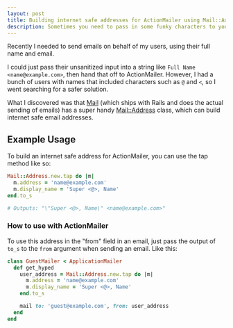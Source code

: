 ```yaml
---
layout: post
title: Building internet safe addresses for ActionMailer using Mail::Address
description: Sometimes you need to pass in some funky characters to your mail parameters, use Mail::Address to do it safely.
---
```


Recently I needed to send emails on behalf of my users, using their full name and email.

I could just pass their unsanitized input into a string like `Full Name <name@example.com>`, then hand that off to ActionMailer. However, I had a bunch of users with names that included characters such as `@` and `<`, so I went searching for a safer solution.

What I discovered was that [Mail](https://github.com/mikel/mail) (which ships with Rails and does the actual sending of emails) has a super handy [Mail::Address](https://github.com/mikel/mail/blob/7c2bc2e4ac2760061ad6f26fcea0e9aef1f6bb72/lib/mail/elements/address.rb#L16) class, which can build internet safe email addresses.

## Example Usage

To build an internet safe address for ActionMailer, you can use the tap method like so:

```ruby
Mail::Address.new.tap do |m|
  m.address = 'name@example.com'
  m.display_name = 'Super <@>, Name'
end.to_s

# Outputs: "\"Super <@>, Name\" <name@example.com>"
```

### How to use with ActionMailer

To use this address in the "from" field in an email, just pass the output of `to_s` to the `from` argument when sending an email. Like this:

```ruby
class GuestMailer < ApplicationMailer
  def get_hyped
    user_address = Mail::Address.new.tap do |m|
      m.address = 'name@example.com'
      m.display_name = 'Super <@>, Name'
    end.to_s

    mail to: 'guest@example.com', from: user_address
  end
end
```
